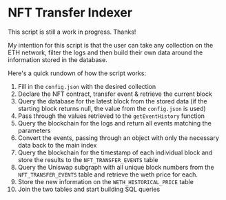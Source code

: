 # NFT Transfer Indexer

This script is still a work in progress. Thanks!

My intention for this script is that the user can take any collection on the ETH network, filter the logs and then build their own data around the information stored in the database.

Here's a quick rundown of how the script works:

1. Fill in the `config.json` with the desired collection
1. Declare the NFT contract, transfer event & retrieve the current block
1. Query the database for the latest block from the stored data (if the starting block returns null, the value from the `config.json` is used)
1. Pass through the values retrieved to the `getEventHistory` function
1. Query the blockchain for the logs and return all events matching the parameters
1. Convert the events, passing through an object with only the necessary data back to the main index
1. Query the blockchain for the timestamp of each individual block and store the results to the `NFT_TRANSFER_EVENTS` table
1. Query the Uniswap subgraph with all unique block numbers from the `NFT_TRANSFER_EVENTS` table and retrieve the weth price for each.
1. Store the new information on the `WETH_HISTORICAL_PRICE` table
1. Join the two tables and start building SQL queries
